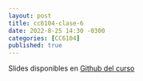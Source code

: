 ```yaml
---
layout: post
title: cc6104-clase-6
date: 2022-8-25 14:30 -0300
categories: [CC6104]
published: true
---
```


Slides disponibles en [Github del curso](https://github.com/dccuchile/CC6104)
